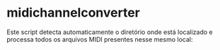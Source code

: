 # midichannelconverter
Este script detecta automaticamente o diretório onde está localizado e processa todos os arquivos MIDI presentes nesse mesmo local:
